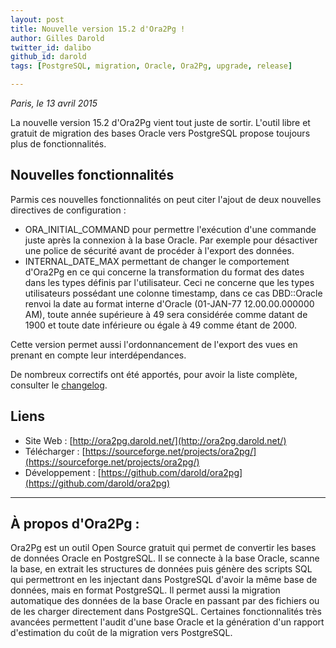 ```yaml
---
layout: post
title: Nouvelle version 15.2 d'Ora2Pg !
author: Gilles Darold
twitter_id: dalibo
github_id: darold
tags: [PostgreSQL, migration, Oracle, Ora2Pg, upgrade, release]

---
```

*Paris, le 13 avril 2015*

La nouvelle version 15.2 d'Ora2Pg vient tout juste de sortir. L'outil libre et gratuit de migration des bases Oracle vers PostgreSQL propose toujours plus de fonctionnalités.

<!--MORE-->

## Nouvelles fonctionnalités

Parmis ces nouvelles fonctionnalités on peut citer l'ajout de deux nouvelles directives de configuration :

  * ORA_INITIAL_COMMAND pour permettre l'exécution d'une commande juste après la connexion à la base Oracle. Par exemple pour désactiver une police de sécurité avant de procéder à l'export des données.
  * INTERNAL_DATE_MAX permettant de changer le comportement d'Ora2Pg en ce qui concerne la transformation du format des dates dans les types définis par l'utilisateur. Ceci ne concerne que les types utilisateurs possédant une colonne timestamp, dans ce cas DBD::Oracle renvoi la date au format interne d'Oracle (01-JAN-77 12.00.00.000000 AM), toute année supérieure à 49 sera considérée comme datant de 1900 et toute date inférieure ou égale à 49 comme étant de 2000.

Cette version permet aussi l'ordonnancement de l'export des vues en prenant en compte leur interdépendances.

De nombreux correctifs ont été apportés, pour avoir la liste complète, consulter le [changelog](https://github.com/darold/ora2pg/changelog).

## Liens

  * Site Web : [http://ora2pg.darold.net/](http://ora2pg.darold.net/)
  * Télécharger : [https://sourceforge.net/projects/ora2pg/](https://sourceforge.net/projects/ora2pg/)
  * Développement : [https://github.com/darold/ora2pg](https://github.com/darold/ora2pg)

----

## À propos d'Ora2Pg :

Ora2Pg est un outil Open Source gratuit qui permet de convertir les bases de données Oracle en PostgreSQL.
Il se connecte à la base Oracle, scanne la base, en extrait les structures de données puis génère des scripts
SQL qui permettront en les injectant dans PostgreSQL d'avoir la même base de données, mais en format PostgreSQL.
Il permet aussi la migration automatique des données de la base Oracle en passant par des fichiers ou de les
charger directement dans PostgreSQL. Certaines fonctionnalités très avancées permettent l'audit d'une base
Oracle et la génération d'un rapport d'estimation du coût de la migration vers PostgreSQL.

